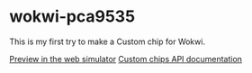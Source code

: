 # wokwi-pca9535

This is my first try to make a Custom chip for Wokwi. 

[Preview in the web simulator](https://wokwi.com/projects/401153784260252673)
[Custom chips API documentation](https://docs.wokwi.com/chips-api/getting-started)


